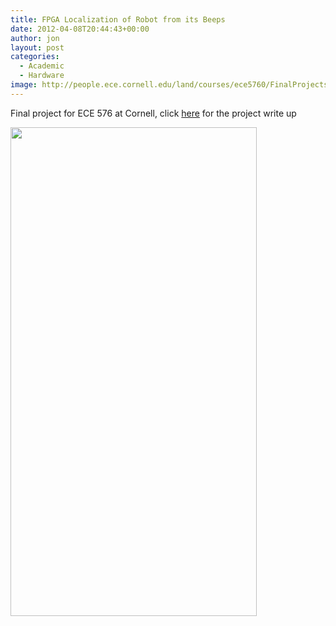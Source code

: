 ```yaml
---
title: FPGA Localization of Robot from its Beeps
date: 2012-04-08T20:44:43+00:00
author: jon
layout: post
categories:
  - Academic
  - Hardware
image: http://people.ece.cornell.edu/land/courses/ece5760/FinalProjects/f2009/jmd242_aps243/576JonAllisite/site/images/CIMG0026.JPG
---
```

Final project for ECE 576 at Cornell, click [here](http://people.ece.cornell.edu/land/courses/ece5760/FinalProjects/f2009/jmd242_aps243/576JonAllisite/site/index.html) for the project write up

<img alt="" src="http://people.ece.cornell.edu/land/courses/ece5760/FinalProjects/f2009/jmd242_aps243/576JonAllisite/site/images/CIMG0026.JPG" title="Display" class="alignnone" width="394" height="782" />
